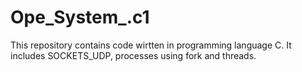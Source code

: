 # Ope_System_.c1
This repository contains code wirtten in programming language C. It includes SOCKETS_UDP, processes using fork and threads.
